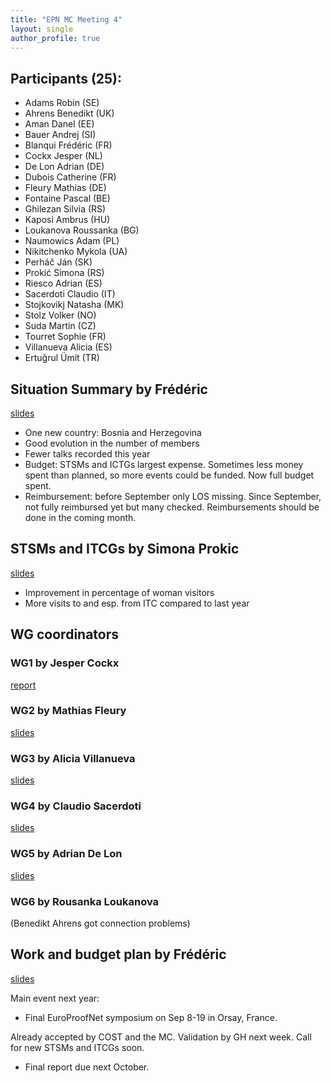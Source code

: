 ```yaml
---
title: "EPN MC Meeting 4"
layout: single
author_profile: true
---
```


## Participants (25):

-   Adams Robin (SE)
-   Ahrens Benedikt (UK)
-   Aman Danel (EE)
-   Bauer Andrej (SI)
-   Blanqui Frédéric (FR)
-   Cockx Jesper (NL)
-   De Lon Adrian (DE)
-   Dubois Catherine (FR)
-   Fleury Mathias (DE)
-   Fontaine Pascal (BE)
-   Ghilezan Silvia (RS)
-   Kaposi Ambrus (HU)
-   Loukanova Roussanka (BG)
-   Naumowics Adam (PL)
-   Nikitchenko Mykola (UA)
-   Perháč Ján (SK)
-   Prokić Simona (RS)
-   Riesco Adrian (ES)
-   Sacerdoti Claudio (IT)
-   Stojkovikj Natasha (MK)
-   Stolz Volker (NO)
-   Suda Martin (CZ)
-   Tourret Sophie (FR)
-   Villanueva Alicia (ES)
-   Ertuğrul Ümit (TR)

## Situation Summary by Frédéric

[slides](summary.pdf)

-   One new country: Bosnia and Herzegovina
-   Good evolution in the number of members
-   Fewer talks recorded this year
-   Budget: STSMs and ICTGs largest expense. Sometimes less money spent
    than planned, so more events could be funded. Now full budget spent.
-   Reimbursement: before September only LOS missing. Since September,
    not fully reimbursed yet but many checked. Reimbursements should be done in the coming month.

## STSMs and ITCGs by Simona Prokic

[slides](grants.pdf)

-   Improvement in percentage of woman visitors
-   More visits to and esp. from ITC compared to last year

## WG coordinators

### WG1 by Jesper Cockx

[report](wg1.md)

### WG2 by Mathias Fleury

[slides](wg2.pdf)

### WG3 by Alicia Villanueva

[slides](wg3.pdf)

### WG4 by Claudio Sacerdoti

[slides](wg4.pdf)

### WG5 by Adrian De Lon

[slides](wg5.pdf)

### WG6 by Rousanka Loukanova

(Benedikt Ahrens got connection problems)

## Work and budget plan by Frédéric

[slides](program.pdf)

Main event next year:

 - Final EuroProofNet symposium on Sep 8-19 in Orsay, France.
 
 Already accepted by COST and the MC. Validation by GH next week. Call for new STSMs and ITCGs soon.

 - Final report due next October.
